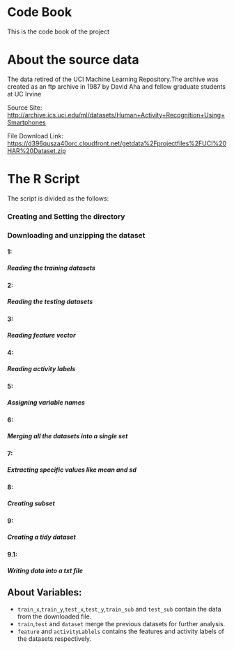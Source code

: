 # Code Book 
This is the code book of the project

# About the source data 
The data retired of the UCI Machine Learning Repository.The archive was created as an ftp archive in 1987 by David Aha and fellow graduate students at UC Irvine

Source Site: http://archive.ics.uci.edu/ml/datasets/Human+Activity+Recognition+Using+Smartphones

File Download Link:
https://d396qusza40orc.cloudfront.net/getdata%2Fprojectfiles%2FUCI%20HAR%20Dataset.zip

# The R Script
The script is divided as the follows:

### Creating and Setting the directory

### Downloading and unzipping the dataset

#### 1:
##### Reading the training datasets
#### 2:
##### Reading the testing datasets
#### 3:
##### Reading feature vector
#### 4:
##### Reading activity labels
#### 5:
##### Assigning variable names
#### 6:
##### Merging all the datasets into a single set
#### 7:
##### Extracting specific values like mean and sd
#### 8:
##### Creating subset
#### 9:
##### Creating a tidy dataset
#### 9.1:
##### Writing data into a txt file

## About Variables:
* `train_x`,`train_y`,`test_x`,`test_y`,`train_sub` and `test_sub` contain the data from the downloaded file.
* `train`,`test` and `dataset` merge the previous datasets for further analysis.
* `feature` and `activityLablels` contains the features and activity labels of the datasets respectively.
